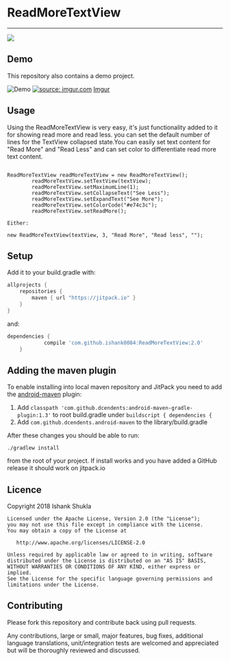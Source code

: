 # ReadMoreTextView
----

[![](https://jitpack.io/v/ishank0084/ReadMoreTextView.svg)](https://jitpack.io/#ishank0084/ReadMoreTextView)

Demo
-----
This repository also contains a demo project.

![Demo](https://i.imgur.com/xpXEnIim.gif)
<a href="https://imgur.com/xpXEnIi"><img src="https://i.imgur.com/xpXEnIim.gif" title="source: imgur.com" /></a>
[Imgur](https://i.imgur.com/xpXEnIim.gif)


Usage
------
Using the ReadMoreTextView is very easy, it's just  functionality added to it for showing read more and read less. 
you can set the default number of lines for the TextView collapsed state.You can easily set text content for "Read More" 
and "Read Less" and can set color to differentiate read more text content.

```

ReadMoreTextView readMoreTextView = new ReadMoreTextView();
        readMoreTextView.setTextView(textView);
        readMoreTextView.setMaximumLine(1);
        readMoreTextView.setCollapseText("See Less");
        readMoreTextView.setExpandText("See More");
        readMoreTextView.setColorCode("#e74c3c");
        readMoreTextView.setReadMore();
 	
Either:
 
new ReadMoreTextView(textView, 3, "Read More", "Read less", "");

```

Setup
-----

Add it to your build.gradle with:
```gradle
allprojects {
    repositories {
        maven { url "https://jitpack.io" }
    }
}
```
and:

```gradle
dependencies {
	        compile 'com.github.ishank0084:ReadMoreTextView:2.0'
	}
```

## Adding the maven plugin

To enable installing into local maven repository and JitPack you need to add the [android-maven](https://github.com/dcendents/android-maven-gradle-plugin) plugin:

1. Add `classpath 'com.github.dcendents:android-maven-gradle-plugin:1.3'` to root build.gradle under `buildscript { dependencies {`
2. Add `com.github.dcendents.android-maven` to the library/build.gradle

After these changes you should be able to run:

    ./gradlew install
    
from the root of your project. If install works and you have added a GitHub release it should work on jitpack.io

Licence
-----
 Copyright 2018 Ishank Shukla

    Licensed under the Apache License, Version 2.0 (the "License");
    you may not use this file except in compliance with the License.
    You may obtain a copy of the License at

       http://www.apache.org/licenses/LICENSE-2.0

    Unless required by applicable law or agreed to in writing, software
    distributed under the License is distributed on an "AS IS" BASIS,
    WITHOUT WARRANTIES OR CONDITIONS OF ANY KIND, either express or implied.
    See the License for the specific language governing permissions and
    limitations under the License.



Contributing
-----
Please fork this repository and contribute back using pull requests.

Any contributions, large or small, major features, bug fixes, additional language translations, unit/integration tests are welcomed and appreciated but will be thoroughly reviewed and discussed.


